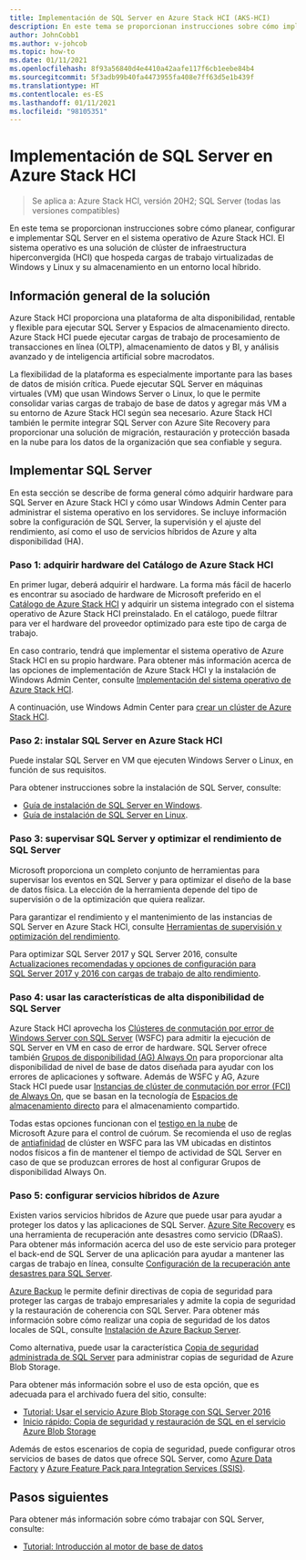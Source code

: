 ```yaml
---
title: Implementación de SQL Server en Azure Stack HCI (AKS-HCI)
description: En este tema se proporcionan instrucciones sobre cómo implementar SQL Server en Azure Stack HCl.
author: JohnCobb1
ms.author: v-johcob
ms.topic: how-to
ms.date: 01/11/2021
ms.openlocfilehash: 8f93a56840d4e4410a42aafe117f6cb1eebe84b4
ms.sourcegitcommit: 5f3adb99b40fa4473955fa408e7ff63d5e1b439f
ms.translationtype: HT
ms.contentlocale: es-ES
ms.lasthandoff: 01/11/2021
ms.locfileid: "98105351"
---
```

# <a name="deploy-sql-server-on-azure-stack-hci"></a>Implementación de SQL Server en Azure Stack HCI

>Se aplica a: Azure Stack HCl, versión 20H2; SQL Server (todas las versiones compatibles)

En este tema se proporcionan instrucciones sobre cómo planear, configurar e implementar SQL Server en el sistema operativo de Azure Stack HCI. El sistema operativo es una solución de clúster de infraestructura hiperconvergida (HCI) que hospeda cargas de trabajo virtualizadas de Windows y Linux y su almacenamiento en un entorno local híbrido.

## <a name="solution-overview"></a>Información general de la solución
Azure Stack HCl proporciona una plataforma de alta disponibilidad, rentable y flexible para ejecutar SQL Server y Espacios de almacenamiento directo. Azure Stack HCI puede ejecutar cargas de trabajo de procesamiento de transacciones en línea (OLTP), almacenamiento de datos y BI, y análisis avanzado y de inteligencia artificial sobre macrodatos.

La flexibilidad de la plataforma es especialmente importante para las bases de datos de misión crítica. Puede ejecutar SQL Server en máquinas virtuales (VM) que usan Windows Server o Linux, lo que le permite consolidar varias cargas de trabajo de base de datos y agregar más VM a su entorno de Azure Stack HCl según sea necesario. Azure Stack HCI también le permite integrar SQL Server con Azure Site Recovery para proporcionar una solución de migración, restauración y protección basada en la nube para los datos de la organización que sea confiable y segura.

## <a name="deploy-sql-server"></a>Implementar SQL Server
En esta sección se describe de forma general cómo adquirir hardware para SQL Server en Azure Stack HCl y cómo usar Windows Admin Center para administrar el sistema operativo en los servidores. Se incluye información sobre la configuración de SQL Server, la supervisión y el ajuste del rendimiento, así como el uso de servicios híbridos de Azure y alta disponibilidad (HA).

### <a name="step-1-acquire-hardware-from-the-azure-stack-hci-catalog"></a>Paso 1: adquirir hardware del Catálogo de Azure Stack HCI
En primer lugar, deberá adquirir el hardware. La forma más fácil de hacerlo es encontrar su asociado de hardware de Microsoft preferido en el [Catálogo de Azure Stack HCI](https://hcicatalog.azurewebsites.net) y adquirir un sistema integrado con el sistema operativo de Azure Stack HCI preinstalado. En el catálogo, puede filtrar para ver el hardware del proveedor optimizado para este tipo de carga de trabajo.

En caso contrario, tendrá que implementar el sistema operativo de Azure Stack HCI en su propio hardware. Para obtener más información acerca de las opciones de implementación de Azure Stack HCI y la instalación de Windows Admin Center, consulte [Implementación del sistema operativo de Azure Stack HCI](./operating-system.md).

A continuación, use Windows Admin Center para [crear un clúster de Azure Stack HCI](./create-cluster.md).

### <a name="step-2-install-sql-server-on-azure-stack-hci"></a>Paso 2: instalar SQL Server en Azure Stack HCI
Puede instalar SQL Server en VM que ejecuten Windows Server o Linux, en función de sus requisitos.

Para obtener instrucciones sobre la instalación de SQL Server, consulte:
- [Guía de instalación de SQL Server en Windows](https://docs.microsoft.com/sql/database-engine/install-windows/install-sql-server?view=sql-server-ver15&preserve-view=true).
- [Guía de instalación de SQL Server en Linux](https://docs.microsoft.com/sql/linux/sql-server-linux-setup?view=sql-server-ver15&preserve-view=true).

### <a name="step-3-monitor-and-performance-tune-sql-server"></a>Paso 3: supervisar SQL Server y optimizar el rendimiento de SQL Server
Microsoft proporciona un completo conjunto de herramientas para supervisar los eventos en SQL Server y para optimizar el diseño de la base de datos física. La elección de la herramienta depende del tipo de supervisión o de la optimización que quiera realizar.

Para garantizar el rendimiento y el mantenimiento de las instancias de SQL Server en Azure Stack HCl, consulte [Herramientas de supervisión y optimización del rendimiento](https://docs.microsoft.com/sql/relational-databases/performance/performance-monitoring-and-tuning-tools?view=sql-server-ver15&preserve-view=true).

Para optimizar SQL Server 2017 y SQL Server 2016, consulte [Actualizaciones recomendadas y opciones de configuración para SQL Server 2017 y 2016 con cargas de trabajo de alto rendimiento](https://support.microsoft.com/help/4465518/recommended-updates-and-configurations-for-sql-server).

### <a name="step-4-use-sql-server-high-availability-features"></a>Paso 4: usar las características de alta disponibilidad de SQL Server
Azure Stack HCl aprovecha los [Clústeres de conmutación por error de Windows Server con SQL Server](https://docs.microsoft.com/sql/sql-server/failover-clusters/windows/windows-server-failover-clustering-wsfc-with-sql-server) (WSFC) para admitir la ejecución de SQL Server en VM en caso de error de hardware. SQL Server ofrece también [Grupos de disponibilidad (AG) Always On](https://docs.microsoft.com/sql/database-engine/availability-groups/windows/always-on-availability-groups-sql-server) para proporcionar alta disponibilidad de nivel de base de datos diseñada para ayudar con los errores de aplicaciones y software. Además de WSFC y AG, Azure Stack HCI puede usar [Instancias de clúster de conmutación por error (FCI) de Always On](https://docs.microsoft.com/sql/sql-server/failover-clusters/windows/always-on-failover-cluster-instances-sql-server), que se basan en la tecnología de [Espacios de almacenamiento directo](/windows-server/storage/storage-spaces/storage-spaces-direct-overview) para el almacenamiento compartido.

Todas estas opciones funcionan con el [testigo en la nube](https://docs.microsoft.com/windows-server/failover-clustering/deploy-cloud-witness) de Microsoft Azure para el control de cuórum. Se recomienda el uso de reglas de [antiafinidad](https://docs.microsoft.com/windows-server/failover-clustering/cluster-affinity) de clúster en WSFC para las VM ubicadas en distintos nodos físicos a fin de mantener el tiempo de actividad de SQL Server en caso de que se produzcan errores de host al configurar Grupos de disponibilidad Always On.

### <a name="step-5-set-up-azure-hybrid-services"></a>Paso 5: configurar servicios híbridos de Azure
Existen varios servicios híbridos de Azure que puede usar para ayudar a proteger los datos y las aplicaciones de SQL Server. [Azure Site Recovery](https://azure.microsoft.com/services/site-recovery/) es una herramienta de recuperación ante desastres como servicio (DRaaS). Para obtener más información acerca del uso de este servicio para proteger el back-end de SQL Server de una aplicación para ayudar a mantener las cargas de trabajo en línea, consulte [Configuración de la recuperación ante desastres para SQL Server](https://docs.microsoft.com/azure/site-recovery/site-recovery-sql).

[Azure Backup](https://azure.microsoft.com/services/backup/) le permite definir directivas de copia de seguridad para proteger las cargas de trabajo empresariales y admite la copia de seguridad y la restauración de coherencia con SQL Server. Para obtener más información sobre cómo realizar una copia de seguridad de los datos locales de SQL, consulte [Instalación de Azure Backup Server](https://docs.microsoft.com/azure/backup/backup-azure-microsoft-azure-backup).

Como alternativa, puede usar la característica [Copia de seguridad administrada de SQL Server](https://docs.microsoft.com/sql/relational-databases/backup-restore/sql-server-managed-backup-to-microsoft-azure?view=sql-server-ver15&preserve-view=true) para administrar copias de seguridad de Azure Blob Storage.

Para obtener más información sobre el uso de esta opción, que es adecuada para el archivado fuera del sitio, consulte: 

- [Tutorial: Usar el servicio Azure Blob Storage con SQL Server 2016](https://docs.microsoft.com/sql/relational-databases/tutorial-use-azure-blob-storage-service-with-sql-server-2016?view=sql-server-ver15&preserve-view=true)
- [Inicio rápido: Copia de seguridad y restauración de SQL en el servicio Azure Blob Storage](https://docs.microsoft.com/sql/relational-databases/tutorial-sql-server-backup-and-restore-to-azure-blob-storage-service?view=sql-server-ver15&tabs=SSMS&preserve-view=true)

Además de estos escenarios de copia de seguridad, puede configurar otros servicios de bases de datos que ofrece SQL Server, como [Azure Data Factory](https://docs.microsoft.com/azure/machine-learning/team-data-science-process/move-sql-azure-adf) y [Azure Feature Pack para Integration Services (SSIS)](https://docs.microsoft.com/sql/integration-services/azure-feature-pack-for-integration-services-ssis?view=sql-server-ver15&preserve-view=true).

## <a name="next-steps"></a>Pasos siguientes
Para obtener más información sobre cómo trabajar con SQL Server, consulte:
- [Tutorial: Introducción al motor de base de datos](https://docs.microsoft.com/sql/relational-databases/tutorial-getting-started-with-the-database-engine?view=sql-server-ver15&preserve-view=true)
